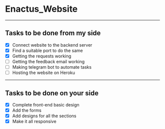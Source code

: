 # Enactus_Website
****
## Tasks to be done from my side
- [X] Connect website to the backend server
- [X] Find a suitable port to do the same
- [X] Getting the requests working
- [ ] Getting the feedback email working
- [ ] Making telegram bot to automate tasks
- [ ] Hosting the website on Heroku
****
## Tasks to be done on your side
- [X] Complete front-end basic design
- [X] Add the forms 
- [X] Add designs for all the sections
- [X] Make it all responsive
